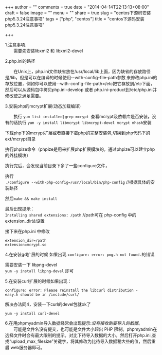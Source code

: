+++
author = ""
comments = true
date = "2014-04-14T22:13:13+08:00"
draft = false
image = ""
menu = ""
share = true
slug = "centos下源码安装php5.3.24注意事项"
tags = ["php", "centos"]
title = "centos下源码安装php5.3.24注意事项"

+++



1.注意事项.    
 &emsp;&emsp;需要先安装libxml2 和 libxml2-devel

2.php.ini的路径

&emsp;&emsp;在Unix上，php.ini文件缺省放在/usr/local/lib上面，因为缺省的存放路径是/lib，但是可以在编译的时候使用--with-config-file-path参数 来修改php.ini的存放位置，例如你可以使用--with-config-file-path=/etc把它存放到/etc下面，然后可以从源码包中拷贝php.ini-develop 或者 php.ini-product到/etc/php.ini并修改使之满足需要。    

3.安装php的mcrypt扩展(动态加载编译)    

&emsp;&emsp;执行 `yum list installed|grep mcrypt `查看mcrypt及依赖库是否安装，没有的话执行 `yum -y install libmcrypt libmcrypt-devel mcrypt mhash`安装

下载php下的mcrypt扩展或者直接下载php的完整安装包,切换到php代码下的 ext/mcrypt目录

执行phpize命令（phpize是用来扩展php扩展模块的，通过phpize可以建立php的外挂模块）

执行完后，会发现当前目录下多了一些configure文件，

执行    
`./configure --with-php-config=/usr/local/bin/php-config` //根据具体的安装路径

然后`make && make install`

最后出现提示：    
`Installing shared extensions: /path` //path可在 php-config 中的extension_dir处设置

接下来在php.ini 中修改

	extension_dir=/path
	extension=mcrypt.so



4.在安装gd扩展的时候 如果出现 `configure: error: png.h not found.`的错误

需要安装一下 libpng-devel    
`yum -y install libpng-devel` 即可



5.在安装curl扩展的时候如果出现：    

	configure: error: Please reinstall the libcurl distribution -
	easy.h should be in /include/curl/

解决办法同4，安装一下curl的devel包就ok了    

 	yum -y install curl-devel    

6.在用phpmyadmin导入数据经常会出现提示:*没有接收到要导入的数据*。    
&emsp;&emsp;可能是文件名没有提交，也可能是文件大小超出 PHP 限制。phpmyadmin在选择文件时会有最大限制的提示，对比下待导入数据的大小，然后打开php.ini,查找“upload_max_filesize”关键字，将其修改为比待导入数据稍大些的值，然后重启 web服务器即可。    